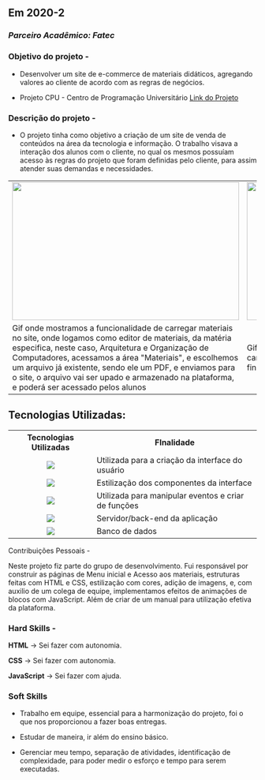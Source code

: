 ## Em 2020-2

### *Parceiro Acadêmico: Fatec*

### Objetivo do projeto -

- Desenvolver um site de e-commerce de materiais didáticos, agregando valores ao cliente de acordo com as regras de negócios.

- Projeto CPU - Centro de Programação Universitário
[Link do Projeto](https://github.com/cpusfatec/cpusfatec)

### Descrição do projeto -
- O projeto tinha como objetivo a criação de um site de venda de conteúdos na área da tecnologia e informação. O trabalho visava a interação dos alunos com o cliente, no qual os mesmos possuíam acesso às regras do projeto que foram definidas pelo cliente, para assim atender suas demandas e necessidades.

<table>
  <tr>
    <td><img src="https://github.com/cpusfatec/cpusfatec/blob/main/Sprint%203/GIF-carregar-material.gif" width=460 height=280></td>
    <td><img src="https://github.com/cpusfatec/cpusfatec/blob/main/Sprint%202/GIF%20DE%20COMPRAS.gif" width=460 height=280></td>
  </tr>
  <tr>
    <td>Gif onde mostramos a funcionalidade de carregar materiais no site, onde logamos como editor de materiais, da matéria especifica, neste caso, Arquitetura e Organização de Computadores, acessamos a área "Materiais", e escolhemos um arquivo já existente, sendo ele um PDF, e enviamos para o site, o arquivo vai ser upado e armazenado na plataforma, e poderá ser acessado pelos alunos</td>
    <td>Gif simulando uma compra de material por meio de um cartão de crédito, neste caso um cartão virtual, e após finalizar a compra, demonstra o acesso do material</td>
  </tr>
 </table>

## Tecnologias Utilizadas:

<table>
    <tr>
        <th>Tecnologias Utilizadas</th>
        <th>FInalidade</th>
    </tr>
    <tr>
        <td align="center"><img src="https://img.shields.io/badge/html5-%23E34F26.svg?style=for-the-badge&logo=html5&logoColor=white"/></td>
        <td align="left">Utilizada para a criação da interface do usuário</td>
    </tr>
        <tr>
        <td align="center"><img src="https://img.shields.io/badge/css3-%231572B6.svg?style=for-the-badge&logo=css3&logoColor=white"/></td>
        <td align="left">Estilização dos componentes da interface</td>
    </tr>
        <tr>
        <td align="center"><img src="https://img.shields.io/badge/JavaScript-F7DF1E?style=for-the-badge&logo=javascript&logoColor=black"/></td>
        <td align="left">Utilizada para manipular eventos e criar de funções</td>
    </tr>
        <tr>
        <td align="center"><img src="https://img.shields.io/badge/PHP-777BB4?style=for-the-badge&logo=php&logoColor=white"/></td>
        <td align="left">Servidor/back-end da aplicação</td>
    </tr>
        <tr>
        <td align="center"><img src="https://img.shields.io/badge/MySQL-005C84?style=for-the-badge&logo=mysql&logoColor=white"/</td>
        <td align="left">Banco de dados</td>
    </tr>

</table

### Contribuições Pessoais -

Neste projeto fiz parte do grupo de desenvolvimento. Fui responsável por construir as páginas de Menu inicial e Acesso aos materiais, estruturas feitas com HTML e CSS, estilização com cores, adição de imagens, e, com auxilio de um colega de equipe, implementamos efeitos de animações de blocos com JavaScript. Além de criar de um manual para utilização efetiva da plataforma.

### Hard Skills -

**HTML** → Sei fazer com autonomia.

**CSS** → Sei fazer com autonomia.

**JavaScript** → Sei fazer com ajuda.

### Soft Skills

- Trabalho em equipe, essencial para a harmonização do projeto, foi o que nos proporcionou a fazer boas entregas.

- Estudar de maneira, ir além do ensino básico.

- Gerenciar meu tempo, separação de atividades, identificação de complexidade, para poder medir o esforço e tempo para serem executadas.